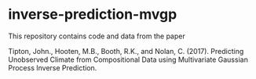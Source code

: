 # inverse-prediction-mvgp

This repository contains code and data from the paper

Tipton, John., Hooten, M.B., Booth, R.K., and Nolan, C. (2017).  Predicting Unobserved Climate from Compositional Data using Multivariate Gaussian Process Inverse Prediction. 
